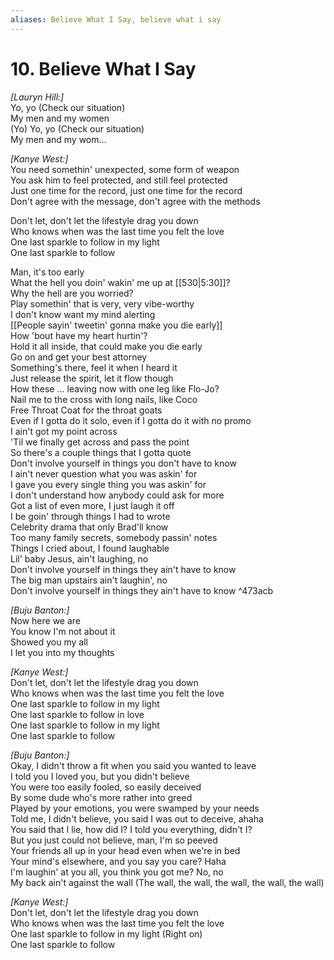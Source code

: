 ```yaml
---
aliases: Believe What I Say, believe what i say
---
```


# 10. Believe What I Say

_[Lauryn Hill:]_  
Yo, yo (Check our situation)  
My men and my women  
(Yo) Yo, yo (Check our situation)  
My men and my wom…  

_[Kanye West:]_  
You need somethin' unexpected, some form of weapon  
You ask him to feel protected, and still feel protected  
Just one time for the record, just one time for the record  
Don't agree with the message, don't agree with the methods  

Don't let, don't let the lifestyle drag you down  
Who knows when was the last time you felt the love  
One last sparkle to follow in my light  
One last sparkle to follow  

Man, it's too early  
What the hell you doin' wakin' me up at [[530|5:30]]?  
Why the hell are you worried?  
Play somethin' that is very, very vibe-worthy  
I don't know want my mind alerting  
[[People sayin' tweetin' gonna make you die early]]  
How 'bout have my heart hurtin'?  
Hold it all inside, that could make you die early  
Go on and get your best attorney  
Something's there, feel it when I heard it  
Just release the spirit, let it flow though  
How these … leaving now with one leg like Flo-Jo?  
Nail me to the cross with long nails, like Coco  
Free Throat Coat for the throat goats  
Even if I gotta do it solo, even if I gotta do it with no promo  
I ain't got my point across  
'Til we finally get across and pass the point  
So there's a couple things that I gotta quote  
Don't involve yourself in things you don't have to know  
I ain't never question what you was askin' for  
I gave you every single thing you was askin' for  
I don't understand how anybody could ask for more  
Got a list of even more, I just laugh it off  
I be goin' through things I had to wrote  
Celebrity drama that only Brad'll know  
Too many family secrets, somebody passin' notes  
Things I cried about, I found laughable  
Lil' baby Jesus, ain't laughing, no  
Don't involve yourself in things they ain't have to know  
The big man upstairs ain't laughin', no  
Don't involve yourself in things they ain't have to know ^473acb

_[Buju Banton:]_  
Now here we are  
You know I'm not about it  
Showed you my all  
I let you into my thoughts  

_[Kanye West:]_  
Don't let, don't let the lifestyle drag you down  
Who knows when was the last time you felt the love  
One last sparkle to follow in my light  
One last sparkle to follow in love  
One last sparkle to follow in my light  
One last sparkle to follow  

_[Buju Banton:]_  
Okay, I didn't throw a fit when you said you wanted to leave  
I told you I loved you, but you didn't believe  
You were too easily fooled, so easily deceived  
By some dude who's more rather into greed  
Played by your emotions, you were swamped by your needs  
Told me, I didn't believe, you said I was out to deceive, ahaha  
You said that I lie, how did I? I told you everything, didn't I?  
But you just could not believe, man, I'm so peeved  
Your friends all up in your head even when we're in bed  
Your mind's elsewhere, and you say you care? Haha  
I'm laughin' at you all, you think you got me? No, no  
My back ain't against the wall (The wall, the wall, the wall, the wall, the wall)  

_[Kanye West:]_  
Don't let, don't let the lifestyle drag you down  
Who knows when was the last time you felt the love  
One last sparkle to follow in my light (Right on)  
One last sparkle to follow
